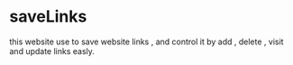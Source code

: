 # saveLinks
this website use to save website links , and control it by add , delete , visit and update links easly.
